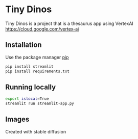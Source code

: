 # Tiny Dinos

Tiny Dinos is a project that is a thesaurus app using VertexAI 
https://cloud.google.com/vertex-ai

## Installation
Use the package manager [pip](https://pip.pypa.io/en/stable/) 
```bash
pip install streamlit
pip install requirements.txt
```

## Running locally
```bash
export islocal=True
streamlit run streamlit-app.py
```

## Images
Created with stable diffusion

